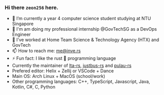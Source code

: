 ### Hi there `zeon256` here.

[]()
- 🔭 I’m currently a year 4 computer science student studying at NTU Singapore
- 🏫 I'm am doing my professional internship @GovTechSG as a DevOps Engineer
- 💼 I've worked at Home Team Science & Technology Agency (HTX) and GovTech
- 📫 How to reach me: me@inve.rs
- ⚡ Fun fact: I like the rust 🦀 programming language
- Currently the maintainer of [lta-rs](https://github.com/lta-rs/lta-rs), [justbus-rs](https://github.com/zeon256/justbus-rs) and [pulau-rs](https://github.com/zeon256/pulau-rs)
- Prefered editor: Helix + Zellij or VSCode + Dance
- Main OS: Arch Linux + MacOS (school/work)
- Other programming languages: C++, TypeScript, Javascript, Java, Kotlin, C#, C, Python

